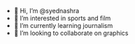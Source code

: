 - 👋 Hi, I’m @syednashra
- 👀 I’m interested in sports and film
- 🌱 I’m currently learning journalism
- 💞️ I’m looking to collaborate on graphics


<!---
syednashra/syednashra is a ✨ special ✨ repository because its `README.md` (this file) appears on your GitHub profile.
You can click the Preview link to take a look at your changes.
--->
